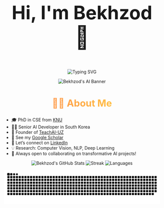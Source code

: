<!-- Centered Heading (Hi, I'm Bekhzod) -->
<p align="center" style="font-size: 60px; font-weight: bold;">
  Hi, I'm Bekhzod <span style="font-size: 1.2em;">👋</span>
</p>

<!-- Typing Animation Bio -->
<p align="center">
  <img src="https://readme-typing-svg.demolab.com?font=Fira+Code&pause=1000&color=E9723D&center=true&width=440&lines=Senior+AI+Engineer.;Founder+of+TeachAI-UZ.;PhD+in+CSE+from+KNU.;Let%27s+Build+Visionary+AI+Together!" alt="Typing SVG"/>
</p>

<!-- Banner placeholder -->
<p align="center">
  <img src="https://your-image-link/banner.gif" alt="Bekhzod's AI Banner" width="900"/>
</p>

<!-- Highlighted About Me Heading -->
<h2 align="center" style="font-size:2.2em;font-weight:bold;background: linear-gradient(90deg, #FF7F50, #FFD93D);-webkit-background-clip:text;color:transparent;">
  👨‍💻 About Me
</h2>

- 🎓 PhD in CSE from [KNU](https://en.knu.ac.kr/main/main.htm)
- 🧑‍💼 Senior AI Developer in South Korea
- 🧠 Founder of [TeachAI-UZ](https://github.com/TeachAI-UZ)
- 🔬 See my [Google Scholar](https://scholar.google.com/citations?user=3QhMoi0AAAAJ&hl=en)
- 💼 Let’s connect on [LinkedIn](https://www.linkedin.com/in/bekhzod-olimov-doctor-of-engineering-33059bb1/)
- 💡 Research: Computer Vision, NLP, Deep Learning
- 🤝 Always open to collaborating on transformative AI projects!

<p align="center">
  <img src="https://github-readme-stats.vercel.app/api?username=bekhzod-olimov&theme=chartreuse-dark&show_icons=true&line_height=27" alt="Bekhzod's GitHub Stats" />
  <img src="https://streak-stats.demolab.com?user=bekhzod-olimov&theme=dark&hide_border=true" alt="Streak"/>
  <img src="https://github-readme-stats.vercel.app/api/top-langs/?username=bekhzod-olimov&hide=Jupyter%20Notebook&layout=compact&theme=chartreuse-dark" alt="Languages"/>
</p>

![GitHub Snake](https://raw.githubusercontent.com/bekhzod-olimov/bekhzod-olimov/main/output/github-contribution-grid-snake.svg)
